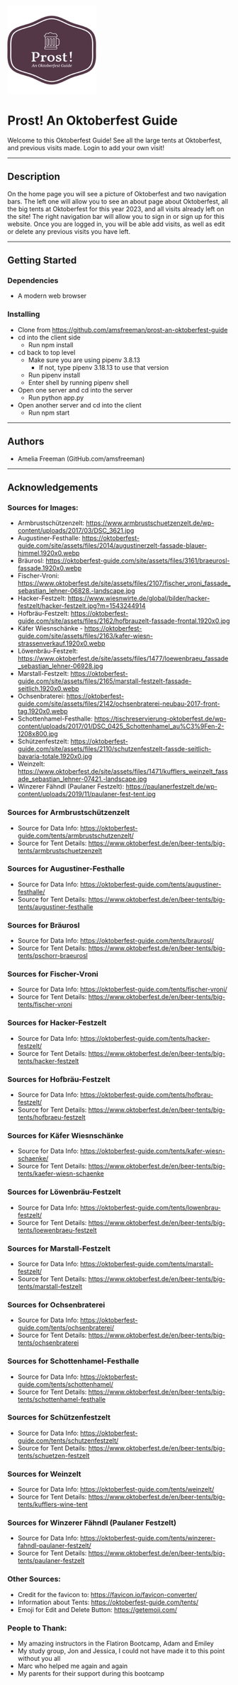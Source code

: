 <img src="client/src/assets/prost-logo.png" alt="Logo" width="200" height="200">

# Prost! An Oktoberfest Guide

Welcome to this Oktoberfest Guide! See all the large tents at Oktoberfest, and previous visits made. Login to add your own visit!

---

## Description

On the home page you will see a picture of Oktoberfest and two navigation bars. The left one will allow you to see an about page about Oktoberfest, all the big tents at Oktoberfest for this year 2023, and all visits already left on the site! The right navigation bar will allow you to sign in or sign up for this website. Once you are logged in, you will be able add visits, as well as edit or delete any previous visits you have left.

----

## Getting Started

### Dependencies

- A modern web browser

### Installing 

- Clone from https://github.com/amsfreeman/prost-an-oktoberfest-guide
- cd into the client side
    - Run npm install 
- cd back to top level
    - Make sure you are using pipenv 3.8.13
        - If not, type pipenv 3.18.13 to use that version
    - Run pipenv install
    - Enter shell by running pipenv shell
- Open one server and cd into the server
    -   Run python app.py
- Open another server and cd into the client
    - Run npm start

---
## Authors

- Amelia Freeman (GitHub.com/amsfreeman)

---
## Acknowledgements

### Sources for Images:

- Armbrustschützenzelt: https://www.armbrustschuetzenzelt.de/wp-content/uploads/2017/03/DSC_3621.jpg
- Augustiner-Festhalle: https://oktoberfest-guide.com/site/assets/files/2014/augustinerzelt-fassade-blauer-himmel.1920x0.webp
- Bräurosl: https://oktoberfest-guide.com/site/assets/files/3161/braeurosl-fassade.1920x0.webp
- Fischer-Vroni: https://www.oktoberfest.de/site/assets/files/2107/fischer_vroni_fassade_sebastian_lehner-06828.-landscape.jpg
- Hacker-Festzelt: https://www.wiesnwirte.de/global/bilder/hacker-festzelt/hacker-festzelt.jpg?m=1543244914
- Hofbräu-Festzelt: https://oktoberfest-guide.com/site/assets/files/2162/hofbrauzelt-fassade-frontal.1920x0.jpg
- Käfer Wiesnschänke - https://oktoberfest-guide.com/site/assets/files/2163/kafer-wiesn-strassenverkauf.1920x0.webp
- Löwenbräu-Festzelt: https://www.oktoberfest.de/site/assets/files/1477/loewenbraeu_fassade_sebastian_lehner-06928.jpg
- Marstall-Festzelt: https://oktoberfest-guide.com/site/assets/files/2165/marstall-festzelt-fassade-seitlich.1920x0.webp
- Ochsenbraterei: https://oktoberfest-guide.com/site/assets/files/2142/ochsenbraterei-neubau-2017-front-tag.1920x0.webp
- Schottenhamel-Festhalle: https://tischreservierung-oktoberfest.de/wp-content/uploads/2017/01/DSC_0425_Schottenhamel_au%C3%9Fen-2-1208x800.jpg
- Schützenfestzelt: https://oktoberfest-guide.com/site/assets/files/2110/schutzenfestzelt-fassde-seitlich-bavaria-totale.1920x0.jpg
- Weinzelt: https://www.oktoberfest.de/site/assets/files/1471/kufflers_weinzelt_fassade_sebastian_lehner-07421.-landscape.jpg
- Winzerer Fähndl (Paulaner Festzelt): https://paulanerfestzelt.de/wp-content/uploads/2019/11/paulaner-fest-tent.jpg

### Sources for Armbrustschützenzelt
- Source for Data Info: https://oktoberfest-guide.com/tents/armbrustschutzenzelt/
- Source for Tent Details: https://www.oktoberfest.de/en/beer-tents/big-tents/armbrustschuetzenzelt
### Sources for Augustiner-Festhalle 
- Source for Data Info: https://oktoberfest-guide.com/tents/augustiner-festhalle/
- Source for Tent Details: https://www.oktoberfest.de/en/beer-tents/big-tents/augustiner-festhalle
### Sources for Bräurosl
- Source for Data Info: https://oktoberfest-guide.com/tents/braurosl/
- Source for Tent Details: https://www.oktoberfest.de/en/beer-tents/big-tents/pschorr-braeurosl
### Sources for Fischer-Vroni
- Source for Data Info: https://oktoberfest-guide.com/tents/fischer-vroni/
- Source for Tent Details: https://www.oktoberfest.de/en/beer-tents/big-tents/fischer-vroni
### Sources for Hacker-Festzelt
- Source for Data Info: https://oktoberfest-guide.com/tents/hacker-festzelt/
- Source for Tent Details: https://www.oktoberfest.de/en/beer-tents/big-tents/hacker-festzelt
### Sources for Hofbräu-Festzelt 
- Source for Data Info: https://oktoberfest-guide.com/tents/hofbrau-festzelt/
- Source for Tent Details: https://www.oktoberfest.de/en/beer-tents/big-tents/hofbraeu-festzelt
### Sources for Käfer Wiesnschänke
- Source for Data Info: https://oktoberfest-guide.com/tents/kafer-wiesn-schaenke/
- Source for Tent Details: https://www.oktoberfest.de/en/beer-tents/big-tents/kaefer-wiesn-schaenke
### Sources for Löwenbräu-Festzelt
- Source for Data Info: https://oktoberfest-guide.com/tents/lowenbrau-festzelt/
- Source for Tent Details: https://www.oktoberfest.de/en/beer-tents/big-tents/loewenbraeu-festzelt
### Sources for Marstall-Festzelt
- Source for Data Info: https://oktoberfest-guide.com/tents/marstall-festzelt/
- Source for Tent Details: https://www.oktoberfest.de/en/beer-tents/big-tents/marstall-festzelt
### Sources for Ochsenbraterei 
- Source for Data Info: https://oktoberfest-guide.com/tents/ochsenbraterei/
- Source for Tent Details: https://www.oktoberfest.de/en/beer-tents/big-tents/ochsenbraterei
### Sources for Schottenhamel-Festhalle 
- Source for Data Info: https://oktoberfest-guide.com/tents/schottenhamel/
- Source for Tent Details: https://www.oktoberfest.de/en/beer-tents/big-tents/schottenhamel-festhalle
### Sources for Schützenfestzelt 
- Source for Data Info: https://oktoberfest-guide.com/tents/schutzenfestzelt/
- Source for Tent Details: https://www.oktoberfest.de/en/beer-tents/big-tents/schuetzen-festzelt
### Sources for Weinzelt 
- Source for Data Info: https://oktoberfest-guide.com/tents/weinzelt/
- Source for Tent Details: https://www.oktoberfest.de/en/beer-tents/big-tents/kufflers-wine-tent
### Sources for Winzerer Fähndl (Paulaner Festzelt)
- Source for Data Info: https://oktoberfest-guide.com/tents/winzerer-fahndl-paulaner-festzelt/
- Source for Tent Details: https://www.oktoberfest.de/en/beer-tents/big-tents/paulaner-festzelt

### Other Sources: 
- Credit for the favicon to: https://favicon.io/favicon-converter/
- Information about Tents: https://oktoberfest-guide.com/tents/
- Emoji for Edit and Delete Button: https://getemoji.com/

### People to Thank:
- My amazing instructors in the Flatiron Bootcamp, Adam and Emiley
- My study group, Jon and Jessica, I could not have made it to this point without you all
- Marc who helped me again and again
- My parents for their support during this bootcamp